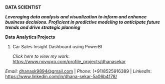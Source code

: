 
**DATA SCIENTIST**

**_Leveraging data analysis and visualization to inform and enhance business decisions. 
Proficient in predictive modeling to anticipate future trends and drive strategic planning_**


**Data Analytics Projects**

1. Car Sales Insight Dashboard using PowerBI
   
   _Click here to view my work_: https://www.novypro.com/profile_projects/dhanasekar

_Email:_ dhanask9894@gmail.com | _Phone:_ (+91)8525916389 | _LinkedIn_: https://www.linkedin.com/in/dhana-sekar-5a06b4178/




